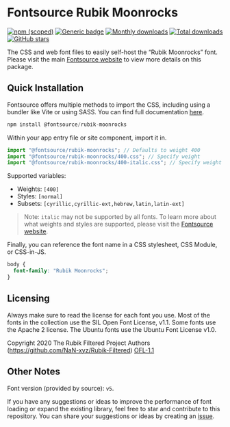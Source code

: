 # Fontsource Rubik Moonrocks

[![npm (scoped)](https://img.shields.io/npm/v/@fontsource/rubik-moonrocks?color=brightgreen)](https://www.npmjs.com/package/@fontsource/rubik-moonrocks) [![Generic badge](https://img.shields.io/badge/fontsource-passing-brightgreen)](https://github.com/fontsource/fontsource) [![Monthly downloads](https://badgen.net/npm/dm/@fontsource/rubik-moonrocks)](https://github.com/fontsource/fontsource) [![Total downloads](https://badgen.net/npm/dt/@fontsource/rubik-moonrocks)](https://github.com/fontsource/fontsource) [![GitHub stars](https://img.shields.io/github/stars/fontsource/fontsource.svg?style=social&label=Star)](https://github.com/fontsource/fontsource/stargazers)

The CSS and web font files to easily self-host the “Rubik Moonrocks” font. Please visit the main [Fontsource website](https://fontsource.org/fonts/rubik-moonrocks) to view more details on this package.

## Quick Installation

Fontsource offers multiple methods to import the CSS, including using a bundler like Vite or using SASS. You can find full documentation [here](https://fontsource.org/docs/getting-started/introduction).

```javascript
npm install @fontsource/rubik-moonrocks
```

Within your app entry file or site component, import it in.

```javascript
import "@fontsource/rubik-moonrocks"; // Defaults to weight 400
import "@fontsource/rubik-moonrocks/400.css"; // Specify weight
import "@fontsource/rubik-moonrocks/400-italic.css"; // Specify weight and style
```

Supported variables:
- Weights: `[400]`
- Styles: `[normal]`
- Subsets: `[cyrillic,cyrillic-ext,hebrew,latin,latin-ext]`

> Note: `italic` may not be supported by all fonts. To learn more about what weights and styles are supported, please visit the [Fontsource website](https://fontsource.org/fonts/rubik-moonrocks).

Finally, you can reference the font name in a CSS stylesheet, CSS Module, or CSS-in-JS.

```css
body {
  font-family: "Rubik Moonrocks";
}
```

## Licensing
Always make sure to read the license for each font you use. Most of the fonts in the collection use the SIL Open Font License, v1.1. Some fonts use the Apache 2 license. The Ubuntu fonts use the Ubuntu Font License v1.0.

Copyright 2020 The Rubik Filtered Project Authors (https://github.com/NaN-xyz/Rubik-Filtered)
[OFL-1.1](http://scripts.sil.org/OFL)

## Other Notes
Font version (provided by source): `v5`.

If you have any suggestions or ideas to improve the performance of font loading or expand the existing library, feel free to star and contribute to this repository. You can share your suggestions or ideas by creating an [issue](https://github.com/fontsource/fontsource/issues).